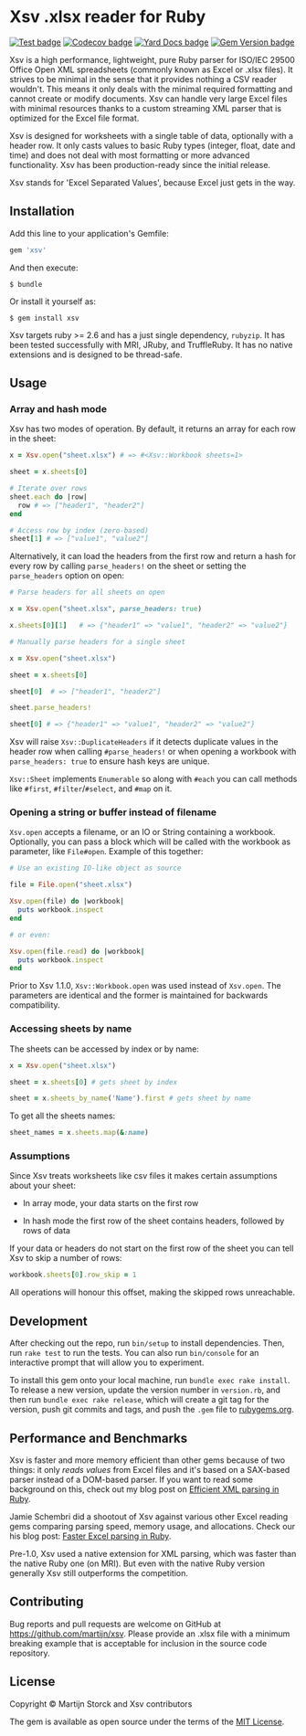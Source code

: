 # Xsv .xlsx reader for Ruby

[![Test badge](https://img.shields.io/github/actions/workflow/status/martijn/xsv/ruby.yml?branch=main)](https://github.com/martijn/xsv/actions/workflows/ruby.yml)
[![Codecov badge](https://img.shields.io/codecov/c/github/martijn/xsv/main)](https://app.codecov.io/gh/martijn/xsv)
[![Yard Docs badge](http://img.shields.io/badge/yard-docs-blue.svg)](https://rubydoc.info/github/martijn/xsv)
[![Gem Version badge](https://badge.fury.io/rb/xsv.svg)](https://badge.fury.io/rb/xsv)

Xsv is a high performance, lightweight, pure Ruby parser for ISO/IEC 29500 Office Open XML spreadsheets
(commonly known as Excel or .xlsx files). It strives to be minimal in the sense that it provides nothing a
CSV reader wouldn't. This means it only deals with the minimal required formatting and cannot create or modify documents.
Xsv can handle very large Excel files with minimal resources thanks to a custom streaming XML parser that
is optimized for the Excel file format.

Xsv is designed for worksheets with a single table of data, optionally
with a header row. It only casts values to basic Ruby types (integer, float,
date and time) and does not deal with most formatting or more advanced
functionality. Xsv has been production-ready since the initial release.

Xsv stands for 'Excel Separated Values', because Excel just gets in the way.

## Installation

Add this line to your application's Gemfile:

```ruby
gem 'xsv'
```

And then execute:

    $ bundle

Or install it yourself as:

    $ gem install xsv

Xsv targets ruby >= 2.6 and has a just single dependency, `rubyzip`. It has been
tested successfully with MRI, JRuby, and TruffleRuby. It has no native extensions
and is designed to be thread-safe.

## Usage

### Array and hash mode

Xsv has two modes of operation. By default, it returns an array for
each row in the sheet:

```ruby
x = Xsv.open("sheet.xlsx") # => #<Xsv::Workbook sheets=1>

sheet = x.sheets[0]

# Iterate over rows
sheet.each do |row|
  row # => ["header1", "header2"]
end

# Access row by index (zero-based)
sheet[1] # => ["value1", "value2"]
```

Alternatively, it can load the headers from the first row and return a hash
for every row by calling `parse_headers!` on the sheet or setting the `parse_headers`
option on open:

```ruby
# Parse headers for all sheets on open

x = Xsv.open("sheet.xlsx", parse_headers: true)

x.sheets[0][1]   # => {"header1" => "value1", "header2" => "value2"}

# Manually parse headers for a single sheet

x = Xsv.open("sheet.xlsx")

sheet = x.sheets[0]

sheet[0]  # => ["header1", "header2"]

sheet.parse_headers!

sheet[0] # => {"header1" => "value1", "header2" => "value2"}
```

Xsv will raise `Xsv::DuplicateHeaders` if it detects duplicate values in the header row when calling
`#parse_headers!` or when opening a workbook with `parse_headers: true` to ensure hash keys are unique.

`Xsv::Sheet` implements `Enumerable` so along with `#each`
you can call methods like `#first`, `#filter`/`#select`, and `#map` on it.

### Opening a string or buffer instead of filename

`Xsv.open` accepts a filename, or an IO or String containing a workbook. Optionally, you can pass a block
which will be called with the workbook as parameter, like `File#open`. Example of this together:

```ruby
# Use an existing IO-like object as source

file = File.open("sheet.xlsx")

Xsv.open(file) do |workbook|
  puts workbook.inspect
end

# or even:

Xsv.open(file.read) do |workbook|
  puts workbook.inspect
end
```

Prior to Xsv 1.1.0, `Xsv::Workbook.open` was used instead of `Xsv.open`. The parameters are identical and
the former is maintained for backwards compatibility.

### Accessing sheets by name

The sheets can be accessed by index or by name:

```ruby
x = Xsv.open("sheet.xlsx")

sheet = x.sheets[0] # gets sheet by index

sheet = x.sheets_by_name('Name').first # gets sheet by name
```

To get all the sheets names:

```ruby
sheet_names = x.sheets.map(&:name)
```

### Assumptions

Since Xsv treats worksheets like csv files it makes certain assumptions about your
sheet:

- In array mode, your data starts on the first row

- In hash mode the first row of the sheet contains headers, followed by rows of data

If your data or headers do not start on the first row of the sheet you can
tell Xsv to skip a number of rows:

```ruby
workbook.sheets[0].row_skip = 1
```

All operations will honour this offset, making the skipped rows unreachable.

## Development

After checking out the repo, run `bin/setup` to install dependencies. Then, run `rake test` to run the tests. You can also run `bin/console` for an interactive prompt that will allow you to experiment.

To install this gem onto your local machine, run `bundle exec rake install`. To release a new version, update the version number in `version.rb`, and then run `bundle exec rake release`, which will create a git tag for the version, push git commits and tags, and push the `.gem` file to [rubygems.org](https://rubygems.org).

## Performance and Benchmarks

Xsv is faster and more memory efficient than other gems because of two things: it only _reads values_ from Excel files and it's based on a SAX-based parser instead of a DOM-based parser. If you want to read some background on this, check out my blog post on
[Efficient XML parsing in Ruby](https://storck.io/posts/efficient-xml-parsing-in-ruby/).

Jamie Schembri did a shootout of Xsv against various other Excel reading gems comparing parsing speed, memory usage, and allocations.
Check our his blog post: [Faster Excel parsing in Ruby](https://blog.schembri.me/post/faster-excel-parsing-in-ruby/).

Pre-1.0, Xsv used a native extension for XML parsing, which was faster than the native Ruby one (on MRI). But even with the native Ruby version generally Xsv still outperforms the competition.

## Contributing

Bug reports and pull requests are welcome on GitHub at https://github.com/martijn/xsv.
Please provide an .xlsx file with a minimum breaking example that is acceptable
for inclusion in the source code repository.

## License

Copyright © Martijn Storck and Xsv contributors

The gem is available as open source under the terms of the [MIT License](https://opensource.org/licenses/MIT).



